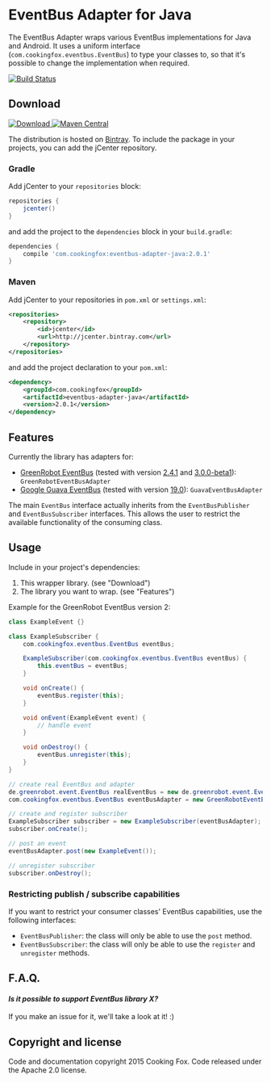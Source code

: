 # EventBus Adapter for Java

The EventBus Adapter wraps various EventBus implementations for Java and Android. It uses a uniform
interface (`com.cookingfox.eventbus.EventBus`) to type your classes to, so that it's possible to
change the implementation when required.

[![Build Status](https://travis-ci.org/cookingfox/eventbus-adapter-java.svg?branch=master)](https://travis-ci.org/cookingfox/eventbus-adapter-java)

## Download

[![Download](https://api.bintray.com/packages/cookingfox/maven/eventbus-adapter-java/images/download.svg) ](https://bintray.com/cookingfox/maven/eventbus-adapter-java/_latestVersion)
[![Maven Central](https://maven-badges.herokuapp.com/maven-central/com.cookingfox/eventbus-adapter-java/badge.svg)](https://maven-badges.herokuapp.com/maven-central/com.cookingfox/eventbus-adapter-java)

The distribution is hosted on [Bintray](https://bintray.com/cookingfox/maven/eventbus-adapter-java/view).
To include the package in your projects, you can add the jCenter repository.

### Gradle

Add jCenter to your `repositories` block:

```groovy
repositories {
    jcenter()
}
```

and add the project to the `dependencies` block in your `build.gradle`:

```groovy
dependencies {
    compile 'com.cookingfox:eventbus-adapter-java:2.0.1'
}
```

### Maven

Add jCenter to your repositories in `pom.xml` or `settings.xml`:

```xml
<repositories>
    <repository>
        <id>jcenter</id>
        <url>http://jcenter.bintray.com</url>
    </repository>
</repositories>
```

and add the project declaration to your `pom.xml`:

```xml
<dependency>
    <groupId>com.cookingfox</groupId>
    <artifactId>eventbus-adapter-java</artifactId>
    <version>2.0.1</version>
</dependency>
```

## Features

Currently the library has adapters for:

- [GreenRobot EventBus](https://github.com/greenrobot/EventBus) (tested with version [2.4.1](http://search.maven.org/#artifactdetails%7Cde.greenrobot%7Ceventbus%7C2.4.1%7Cjar)
and [3.0.0-beta1](http://search.maven.org/#artifactdetails%7Cde.greenrobot%7Ceventbus%7C3.0.0-beta1%7Cjar)):
`GreenRobotEventBusAdapter`
- [Google Guava EventBus](https://github.com/google/guava) (tested with version [19.0](http://search.maven.org/#artifactdetails%7Ccom.google.guava%7Cguava%7C19.0%7Cbundle)):
`GuavaEventBusAdapter`

The main `EventBus` interface actually inherits from the `EventBusPublisher` and
`EventBusSubscriber` interfaces. This allows the user to restrict the available functionality of the
consuming class.

## Usage

Include in your project's dependencies:

1. This wrapper library. (see "Download")
2. The library you want to wrap. (see "Features")

Example for the GreenRobot EventBus version 2:

```java
class ExampleEvent {}

class ExampleSubscriber {
    com.cookingfox.eventbus.EventBus eventBus;

    ExampleSubscriber(com.cookingfox.eventbus.EventBus eventBus) {
        this.eventBus = eventBus;
    }

    void onCreate() {
        eventBus.register(this);
    }

    void onEvent(ExampleEvent event) {
        // handle event
    }

    void onDestroy() {
        eventBus.unregister(this);
    }
}

// create real EventBus and adapter
de.greenrobot.event.EventBus realEventBus = new de.greenrobot.event.EventBus();
com.cookingfox.eventbus.EventBus eventBusAdapter = new GreenRobotEventBusAdapter(realEventBus);

// create and register subscriber
ExampleSubscriber subscriber = new ExampleSubscriber(eventBusAdapter);
subscriber.onCreate();

// post an event
eventBusAdapter.post(new ExampleEvent());

// unregister subscriber
subscriber.onDestroy();
```

### Restricting publish / subscribe capabilities

If you want to restrict your consumer classes' EventBus capabilities, use the following interfaces:

- `EventBusPublisher`: the class will only be able to use the `post` method.
- `EventBusSubscriber`: the class will only be able to use the `register` and `unregister` methods.

## F.A.Q.

#### _Is it possible to support EventBus library X?_

If you make an issue for it, we'll take a look at it! :)

## Copyright and license

Code and documentation copyright 2015 Cooking Fox. Code released under the Apache 2.0 license.
